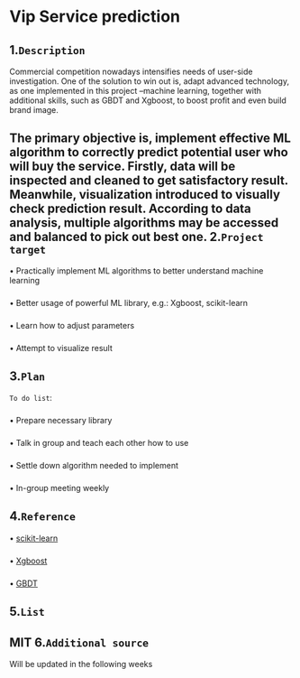 Vip Service prediction
==
1.`Description`
--
Commercial competition nowadays intensifies needs of user-side investigation. One of the solution to win out is, adapt advanced technology, as one implemented in this project –machine learning, together with additional skills, such as GBDT and Xgboost, to boost profit and even build brand image.

The primary objective is, implement effective ML algorithm to correctly predict potential user who will buy the service. Firstly, data will be inspected and cleaned to get satisfactory result. Meanwhile, visualization introduced to visually check prediction result. According to data analysis, multiple algorithms may be accessed and balanced to pick out best one.
2.`Project target` 
--
•	Practically implement ML algorithms to better understand machine learning
###
•	Better usage of powerful ML library, e.g.: Xgboost, scikit-learn
###
•	Learn how to adjust parameters
###
•	Attempt to visualize result
###
3.`Plan`
--
`To do list`:
###
•	Prepare necessary library
###
•	Talk in group and teach each other how to use
###
•	Settle down algorithm needed to implement
###
•	In-group meeting weekly
###
4.`Reference`
--
•	[scikit-learn](http://scikit-learn.org "click to visit")
###
•	[Xgboost](https://pypi.python.org/pypi/xgboost "click to visit")
###
•	[GBDT](http://blog.csdn.net/w28971023/article/details/8240756 "note : this is Chinese version, but still click to visit if want")
###
5.`List`
--
MIT
6.`Additional source`
--
Will be updated in the following weeks
